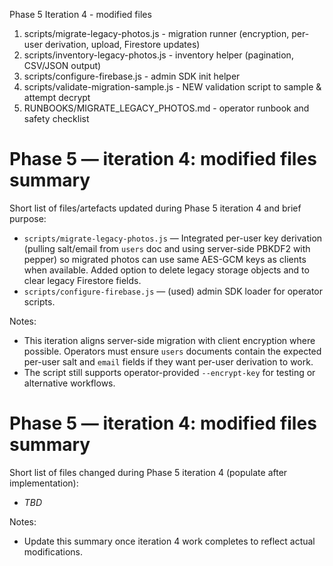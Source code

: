 Phase 5 Iteration 4 - modified files

1. scripts/migrate-legacy-photos.js - migration runner (encryption, per-user derivation, upload, Firestore updates)
2. scripts/inventory-legacy-photos.js - inventory helper (pagination, CSV/JSON output)
3. scripts/configure-firebase.js - admin SDK init helper
4. scripts/validate-migration-sample.js - NEW validation script to sample & attempt decrypt
5. RUNBOOKS/MIGRATE_LEGACY_PHOTOS.md - operator runbook and safety checklist
# Phase 5 — iteration 4: modified files summary

Short list of files/artefacts updated during Phase 5 iteration 4 and brief purpose:

- `scripts/migrate-legacy-photos.js` — Integrated per-user key derivation (pulling salt/email from `users` doc and using server-side PBKDF2 with pepper) so migrated photos can use same AES-GCM keys as clients when available. Added option to delete legacy storage objects and to clear legacy Firestore fields.
- `scripts/configure-firebase.js` — (used) admin SDK loader for operator scripts.

Notes:
- This iteration aligns server-side migration with client encryption where possible. Operators must ensure `users` documents contain the expected per-user salt and `email` fields if they want per-user derivation to work.
- The script still supports operator-provided `--encrypt-key` for testing or alternative workflows.
# Phase 5 — iteration 4: modified files summary

Short list of files changed during Phase 5 iteration 4 (populate after implementation):

- _TBD_

Notes:
- Update this summary once iteration 4 work completes to reflect actual modifications.
